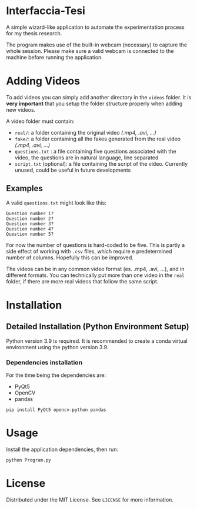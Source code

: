 # Interfaccia-Tesi

A simple wizard-like application to automate the experimentation process for my thesis research.

The program makes use of the built-in webcam (necessary) to capture the whole session. Please make sure a valid webcam is connected to the machine before running the application.

# Adding Videos

To add videos you can simply add another directory in the `videos` folder. It is **very important** that you setup the folder structure properly when adding new videos.

A video folder must contain:
- `real/`: a folder containing the original video *(.mp4, .avi, ...)*
- `fake/`: a folder containing all the fakes generated from the real video *(.mp4, .avi, ...)*
- `questions.txt` : a file containing five questions associated with the video, the questions are in natural language, line separated
- `script.txt` (optional): a file containing the script of the video. Currently unused, could be useful in future developments

## Examples

A valid `questions.txt` might look like this:
```
Question number 1?
Question number 2?
Question number 3?
Question number 4?
Question number 5?
```
For now the number of questions is hard-coded to be five. This is partly a side effect of working with `.csv` files, which require e predetermined number of columns. Hopefully this can be improved.

The videos can be in any common video format (es. .mp4, .avi, ...), and in different formats. You can technically put more than one video in the `real` folder, if there are more real videos that follow the same script.

# Installation

## Detailed Installation (Python Environment Setup)

Python version 3.9 is required. It is recommended to create a conda virtual environment using the python version 3.9.

### Dependencies installation

For the time being the dependencies are:
- PyQt5
- OpenCV
- pandas

```
pip install PyQt5 opencv-python pandas
```

# Usage

Install the application dependencies, then run:

```
python Program.py
```

# License
Distributed under the MIT License. See `LICENSE` for more information.
